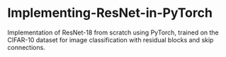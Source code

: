 # Implementing-ResNet-in-PyTorch
Implementation of ResNet-18 from scratch using PyTorch, trained on the CIFAR-10 dataset for image classification with residual blocks and skip connections.
